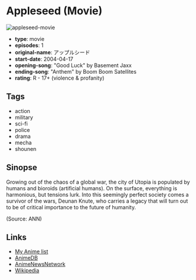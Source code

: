 # Appleseed (Movie)

![appleseed-movie](https://cdn.myanimelist.net/images/anime/9/57231.jpg)

-   **type**: movie
-   **episodes**: 1
-   **original-name**: アップルシード
-   **start-date**: 2004-04-17
-   **opening-song**: "Good Luck" by Basement Jaxx
-   **ending-song**: "Anthem" by Boom Boom Satellites
-   **rating**: R - 17+ (violence & profanity)

## Tags

-   action
-   military
-   sci-fi
-   police
-   drama
-   mecha
-   shounen

## Sinopse

Growing out of the chaos of a global war, the city of Utopia is populated by humans and bioroids (artificial humans). On the surface, everything is harmonious, but tensions lurk. Into this seemingly perfect society comes a survivor of the wars, Deunan Knute, who carries a legacy that will turn out to be of critical importance to the future of humanity.

(Source: ANN)

## Links

-   [My Anime list](https://myanimelist.net/anime/54/Appleseed_Movie)
-   [AnimeDB](http://anidb.info/perl-bin/animedb.pl?show=anime&aid=1312)
-   [AnimeNewsNetwork](http://www.animenewsnetwork.com/encyclopedia/anime.php?id=2532)
-   [Wikipedia](http://en.wikipedia.org/wiki/Appleseed_%28film%29)
